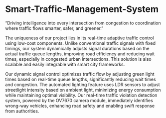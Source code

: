 # Smart-Traffic-Management-System

“Driving intelligence into every intersection from congestion to coordination where traffic flows smarter, safer, and greener.”

The uniqueness of our project lies in its real-time adaptive traffic control using low-cost 
components. Unlike conventional traffic signals with fixed timings, our system dynamically 
adjusts signal durations based on the actual traffic queue lengths, improving road efficiency 
and reducing wait times, especially in congested urban intersections. This solution is also 
scalable and easily integrable with smart city frameworks.

 Our dynamic signal control optimizes traffic flow by adjusting green light times based on real-time queue lengths, significantly 
reducing wait times and congestion. The automated lighting feature uses LDR sensors to adjust streetlight intensity based on 
ambient light, minimizing energy consumption while maintaining optimal visibility. Our real-time traffic violation detection system, 
powered by the OV7670 camera module, immediately identifies wrong-way vehicles, enhancing road safety and enabling swift 
response from authorities.
